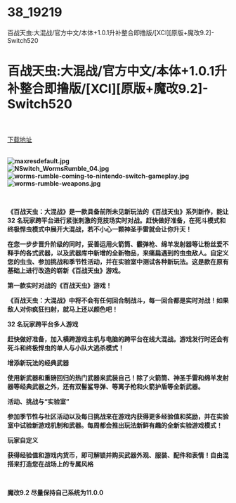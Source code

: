 # 38_19219
百战天虫:大混战/官方中文/本体+1.0.1升补整合即撸版/[XCI][原版+魔改9.2]-Switch520
# 百战天虫:大混战/官方中文/本体+1.0.1升补整合即撸版/[XCI][原版+魔改9.2]-Switch520
 <br/></br>
[下载地址](https://www.switch520.cc/article/19219 "下载地址")
<br/></br>

<p><strong><img title="maxresdefault.jpg" src="https://www.switch520.cc/muke_img/2021_06_25_51d49e3834875.jpg" alt="maxresdefault.jpg"></strong><br>
<strong><img title="NSwitch_WormsRumble_04.jpg" src="https://www.switch520.cc/muke_img/2021_06_25_8a408dae4578e.jpg" alt="NSwitch_WormsRumble_04.jpg"></strong><br>
<strong><img title="worms-rumble-coming-to-nintendo-switch-gameplay.jpg" src="https://www.switch520.cc/muke_img/2021_06_25_8231b3772840f.jpg" alt="worms-rumble-coming-to-nintendo-switch-gameplay.jpg"></strong><br>
<strong><img title="worms-rumble-weapons.jpg" src="https://www.switch520.cc/muke_img/2021_06_25_0dc1f1554d6c0.jpg" alt="worms-rumble-weapons.jpg">&nbsp;</strong></p>
<p>&nbsp;</p>
<p><strong>《百战天虫：大混战》是一款具备前所未见新玩法的《百战天虫》系列新作，能让 32 名玩家跨平台进行紧张刺激的竞技场实时对战。赶快做好准备，在死斗模式和终极悍虫模式中展开大混战，若不小心一颗神圣手雷就会让你升天！</strong></p>
<p><strong>在您一步步晋升阶级的同时，妥善运用火箭筒、霰弹枪、绵羊发射器等让粉丝爱不释手的各式武器，以及武器库中新增的全新物品，来痛扁遇到的虫虫敌人。自定义您的虫虫、参加挑战和季节性活动，并在实验室中测试各种新玩法。这是款在原有基础上进行改造的崭新《百战天虫》游戏。</strong></p>
<p><strong>第一款实时对战的《百战天虫》游戏！</strong></p>
<p><strong>《百战天虫：大混战》中将不会有任何回合制战斗，每一回合都是实时对战！如果敌人对你疯狂扫射，就马上还以颜色吧！</strong></p>
<p><strong>32 名玩家跨平台多人游戏</strong></p>
<p><strong>赶快做好准备，加入横跨游戏主机与电脑的跨平台在线大混战。游戏发行时还会有死斗和终极悍虫的单人与小队大逃杀模式！</strong></p>
<p><strong>增添新玩法的经典武器</strong></p>
<p><strong>使用新武器和重磅回归的热门武器来武装自己！除了火箭筒、神圣手雷和绵羊发射器等经典武器之外，还有双髻鲨导弹、等离子枪和火箭护盾等全新武器。</strong></p>
<p><strong>活动、挑战与“实验室”</strong></p>
<p><strong>参加季节性与社区活动以及每日挑战来在游戏内获得更多经验值和奖励，并在实验室中试验新游戏机制和武器。每周都会推出玩法新鲜有趣的全新实验游戏模式！</strong></p>
<p><strong>玩家自定义</strong></p>
<p><strong>获得经验值和游戏内货币，即可解锁并购买武器外观、服装、配件和表情！自由混搭来打造您在战场上的专属风格</strong></p>
<p>&nbsp;</p>
<p><strong>魔改9.2 尽量保持自己系统为11.0.0</strong></p>
